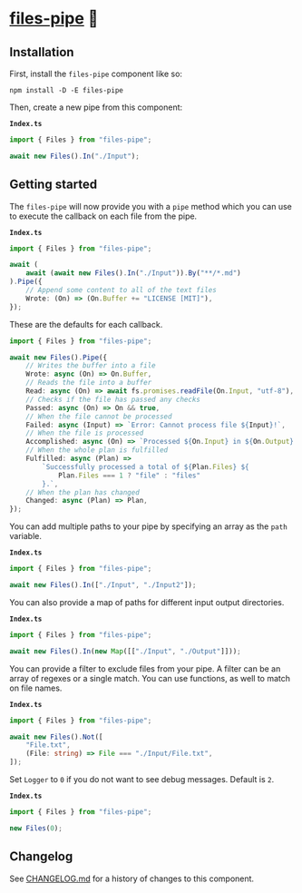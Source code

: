 # [files-pipe] 🧪

## Installation

First, install the `files-pipe` component like so:

```
npm install -D -E files-pipe
```

Then, create a new pipe from this component:

**`Index.ts`**

```ts
import { Files } from "files-pipe";

await new Files().In("./Input");
```

## Getting started

The `files-pipe` will now provide you with a `pipe` method which you can use to
execute the callback on each file from the pipe.

**`Index.ts`**

```ts
import { Files } from "files-pipe";

await (
	await (await new Files().In("./Input")).By("**/*.md")
).Pipe({
	// Append some content to all of the text files
	Wrote: (On) => (On.Buffer += "LICENSE [MIT]"),
});
```

These are the defaults for each callback.

```ts
import { Files } from "files-pipe";

await new Files().Pipe({
	// Writes the buffer into a file
	Wrote: async (On) => On.Buffer,
	// Reads the file into a buffer
	Read: async (On) => await fs.promises.readFile(On.Input, "utf-8"),
	// Checks if the file has passed any checks
	Passed: async (On) => On && true,
	// When the file cannot be processed
	Failed: async (Input) => `Error: Cannot process file ${Input}!`,
	// When the file is processed
	Accomplished: async (On) => `Processed ${On.Input} in ${On.Output}.`,
	// When the whole plan is fulfilled
	Fulfilled: async (Plan) =>
		`Successfully processed a total of ${Plan.Files} ${
			Plan.Files === 1 ? "file" : "files"
		}.`,
	// When the plan has changed
	Changed: async (Plan) => Plan,
});
```

You can add multiple paths to your pipe by specifying an array as the `path`
variable.

**`Index.ts`**

```ts
import { Files } from "files-pipe";

await new Files().In(["./Input", "./Input2"]);
```

You can also provide a map of paths for different input output directories.

**`Index.ts`**

```ts
import { Files } from "files-pipe";

await new Files().In(new Map([["./Input", "./Output"]]));
```

You can provide a filter to exclude files from your pipe. A filter can be an
array of regexes or a single match. You can use functions, as well to match on
file names.

**`Index.ts`**

```ts
import { Files } from "files-pipe";

await new Files().Not([
	"File.txt",
	(File: string) => File === "./Input/File.txt",
]);
```

Set `Logger` to `0` if you do not want to see debug messages. Default is `2`.

**`Index.ts`**

```ts
import { Files } from "files-pipe";

new Files(0);
```

[files-pipe]: https://npmjs.org/files-pipe

## Changelog

See [CHANGELOG.md](CHANGELOG.md) for a history of changes to this component.
